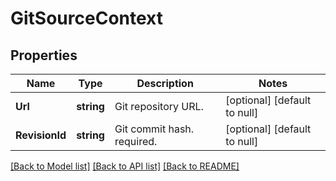 # GitSourceContext

## Properties
Name | Type | Description | Notes
------------ | ------------- | ------------- | -------------
**Url** | **string** | Git repository URL. | [optional] [default to null]
**RevisionId** | **string** | Git commit hash. required. | [optional] [default to null]

[[Back to Model list]](../README.md#documentation-for-models) [[Back to API list]](../README.md#documentation-for-api-endpoints) [[Back to README]](../README.md)


